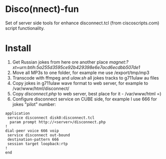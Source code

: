 # Disco(nnect)-fun
Set of server side tools for enhance disconnect.tcl (from ciscoscripts.com) script functionality.

# Install
1. Get Russian jokes from here ore another place *magnet:?xt=urn:btih:5a255d3595ce92b429398e6e7acd6ecdbb507de1*
2. Move all MP3s to one folder, for example me use /export/tmp/mp3
3. Transcode with ffmpeg and *ulaw.sh* all jokes tracks to g711ulaw au files
4. Copy jokes in g711ulaw wave format to web server, for example to /var/www/html/disconnect/
5. Copy *disconnect.php* to web server, best place for it - /var/www/html =)
6. Configure disconnect service on CUBE side, for example I use 666 for jokes "pilot" number:
```
application
 service disconnect disk0:disconnect.tcl
  param prompt http://<server>/disconnect.php
!
dial-peer voice 666 voip
 service disconnect out-bound
 destination-pattern 666
 session target loopback:rtp
!
end
```

